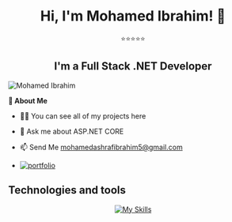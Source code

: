 <div align="center">
  
# Hi, I'm Mohamed Ibrahim! 👋
⭐⭐⭐⭐⭐

</div>
<div align="center">
  
 ## I'm a Full Stack .NET Developer 
</div>

<p align="left"> <img src="https://komarev.com/ghpvc/?username=MohamedIbrahimP&label=Profile%20views&color=0e75b6&style=flat" alt="Mohamed Ibrahim" /> </p>

 **🚀 About Me**

- 👩‍💻 You can see all of my projects here 

- 💬 Ask me about ASP.NET CORE

- 📫 Send Me  [mohamedashrafibrahim5@gmail.com](mailto:mohamedashrafibrahim5@gmail.com)



- [![portfolio](https://img.shields.io/badge/my_portfolio-000?style=for-the-badge&logo=ko-fi&logoColor=white)](https://mohamedibrahimp.github.io/My-Portfolio/) 

## Technologies and tools 
<div align="center">
  
[![My Skills](https://skillicons.dev/icons?i=cs,angular,bootstrap,dotnet,git,github,ps,ts,js,html,css)](https://skillicons.dev) 
<div/>
<!---
MohamedIbrahimP/MohamedIbrahimP is a ✨ special ✨ repository because its `README.md` (this file) appears on your GitHub profile.
You can click the Preview link to take a look at your changes.
--->
